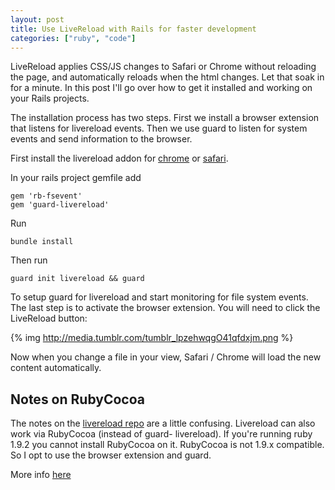 ```yaml
---
layout: post
title: Use LiveReload with Rails for faster development
categories: ["ruby", "code"]
---
```


LiveReload applies CSS/JS changes to Safari or Chrome without reloading the page, and automatically reloads when the html changes. Let that soak in for a minute. In this post I'll go over how to get it installed and working on your Rails projects.

The installation process has two steps. First we install a browser extension that listens for livereload events. Then we use guard to listen for  system events and send information to the browser.

First install the livereload addon for [chrome](https://chrome.google.com/webstore/detail/jnihajbhpnppcggbcgedagnkighmdlei) or [safari](https://github.com/downloads/mockko/livereload/LiveReload-1.6.2.safariextz).

In your rails project gemfile add

    gem 'rb-fsevent'
    gem 'guard-livereload'

Run

    bundle install
Then run

    guard init livereload && guard

To setup guard for livereload and start monitoring for file system events. The last step is to activate the browser extension. You will need to click the LiveReload button:

{% img http://media.tumblr.com/tumblr_lpzehwqgO41qfdxjm.png %}

Now when you change a file in your view, Safari / Chrome will load the new content automatically.

## Notes on RubyCocoa

The notes on the [livereload repo](https://github.com/mockko/livereload) are a little confusing. Livereload can also work via RubyCocoa (instead of guard- livereload). If you're running ruby 1.9.2 you cannot install RubyCocoa on it. RubyCocoa is not 1.9.x compatible. So I opt to use the browser extension and guard.

More info [here](http://livereload.com/)
